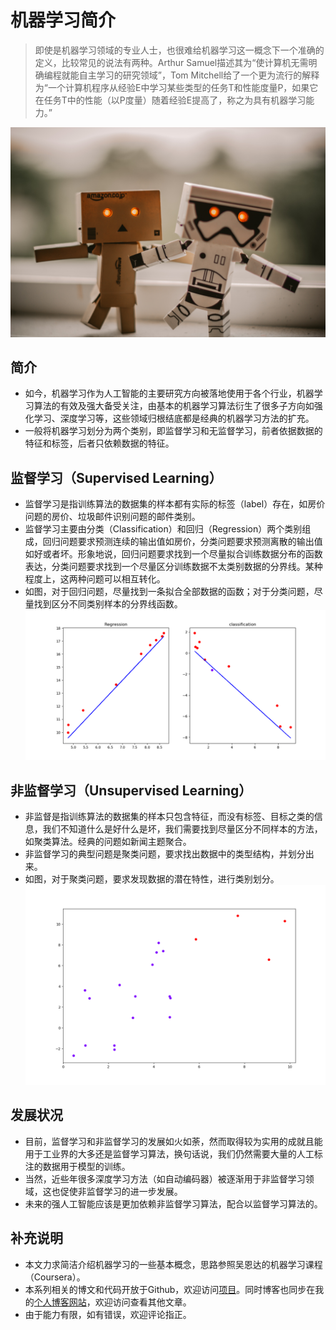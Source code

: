 # 机器学习简介
>即使是机器学习领域的专业人士，也很难给机器学习这一概念下一个准确的定义，比较常见的说法有两种。Arthur Samuel描述其为“使计算机无需明确编程就能自主学习的研究领域”，Tom Mitchell给了一个更为流行的解释为“一个计算机程序从经验E中学习某些类型的任务T和性能度量P，如果它在任务T中的性能（以P度量）随着经验E提高了，称之为具有机器学习能力。”

![ALT](./assets/ml.jpg)


## 简介
- 如今，机器学习作为人工智能的主要研究方向被落地使用于各个行业，机器学习算法的有效及强大备受关注，由基本的机器学习算法衍生了很多子方向如强化学习、深度学习等，这些领域归根结底都是经典的机器学习方法的扩充。
- 一般将机器学习划分为两个类别，即监督学习和无监督学习，前者依据数据的特征和标签，后者只依赖数据的特征。


## 监督学习（Supervised Learning）
- 监督学习是指训练算法的数据集的样本都有实际的标签（label）存在，如房价问题的房价、垃圾邮件识别问题的邮件类别。
- 监督学习主要由分类（Classification）和回归（Regression）两个类别组成，回归问题要求预测连续的输出值如房价，分类问题要求预测离散的输出值如好或者坏。形象地说，回归问题要求找到一个尽量拟合训练数据分布的函数表达，分类问题要求找到一个尽量区分训练数据不太类别数据的分界线。某种程度上，这两种问题可以相互转化。
- 如图，对于回归问题，尽量找到一条拟合全部数据的函数；对于分类问题，尽量找到区分不同类别样本的分界线函数。![](./assets/plot.png)


## 非监督学习（Unsupervised Learning）
- 非监督是指训练算法的数据集的样本只包含特征，而没有标签、目标之类的信息，我们不知道什么是好什么是坏，我们需要找到尽量区分不同样本的方法，如聚类算法。经典的问题如新闻主题聚合。
- 非监督学习的典型问题是聚类问题，要求找出数据中的类型结构，并划分出来。
- 如图，对于聚类问题，要求发现数据的潜在特性，进行类别划分。![](./assets/cluster.png)


## 发展状况
- 目前，监督学习和非监督学习的发展如火如荼，然而取得较为实用的成就且能用于工业界的大多还是监督学习算法，换句话说，我们仍然需要大量的人工标注的数据用于模型的训练。
- 当然，近些年很多深度学习方法（如自动编码器）被逐渐用于非监督学习领域，这也促使非监督学习的进一步发展。
- 未来的强人工智能应该是更加依赖非监督学习算法，配合以监督学习算法的。
## 补充说明
- 本文力求简洁介绍机器学习的一些基本概念，思路参照吴恩达的机器学习课程（Coursera）。
- 本系列相关的博文和代码开放于Github，欢迎访问[项目](https://github.com/luanshiyinyang/ML)。同时博客也同步在我的[个人博客网站](https://luanshiyinyang.github.io)，欢迎访问查看其他文章。
- 由于能力有限，如有错误，欢迎评论指正。